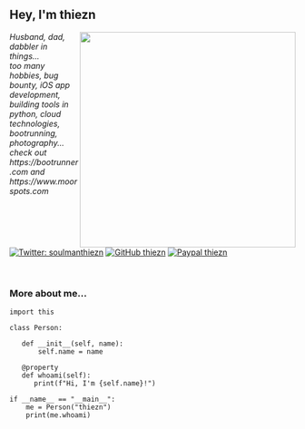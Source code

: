 <h2> Hey, I'm thiezn</h2>
<img align='right' src="https://github-readme-stats.vercel.app/api?username=thiezn&show_icons=true&theme=radical" width="380">
<p><em>Husband, dad, dabbler in things...<br>
  too many hobbies, bug bounty, iOS app development, building tools in python, cloud technologies, bootrunning, photography...<br> 
  check out https://bootrunner.com and https://www.moorspots.com
</em></p>

[![Twitter: soulmanthiezn](https://img.shields.io/twitter/follow/thiezn?style=flat-square)](https://twitter.com/soulmanthiezn)
[![GitHub thiezn](https://img.shields.io/github/followers/hahwul?label=follow%20github&style=flat-square)](https://github.com/thiezn)
[![Paypal thiezn](https://img.shields.io/badge/$-support-ff69b4.svg?style=flat)](https://paypal.me/thiezn)

<br>

### More about me...



```python3
import this

class Person:

   def __init__(self, name):
       self.name = name

   @property
   def whoami(self):
      print(f"Hi, I'm {self.name}!")

if __name__ == "__main__":
    me = Person("thiezn")
    print(me.whoami)
```

